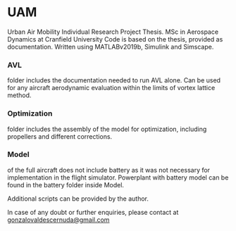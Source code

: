 # UAM
Urban Air Mobility Individual Research Project Thesis. MSc in Aerospace Dynamics at Cranfield University
Code is based on the thesis, provided as documentation. Written using MATLABv2019b, Simulink and Simscape. 

### AVL
folder includes the documentation needed to run AVL alone. Can be used for any aircraft aerodynamic evaluation within the limits of vortex lattice method. 

### Optimization 
folder includes the assembly of the model for optimization, including propellers and different corrections. 

### Model 
of the full aircraft does not include battery as it was not necessary for implementation in the flight simulator. Powerplant with battery model can be found in the battery folder inside Model.

Additional scripts can be provided by the author. 

 In case of any doubt or further enquiries, please contact at gonzalovaldescernuda@gmail.com 
